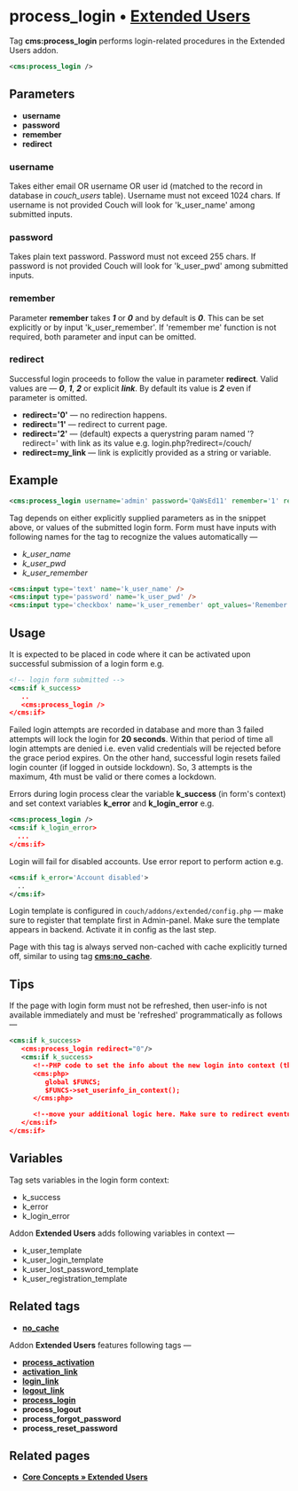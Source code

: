 # process_login • [**Extended Users**](#related-pages)

Tag **cms:process_login** performs login-related procedures in the Extended Users addon.

```xml
<cms:process_login />
```

## Parameters

* **username**
* **password**
* **remember**
* **redirect**

### username

Takes either email OR username OR user id (matched to the record in database in *couch_users* table). Username must not exceed 1024 chars. If username is not provided Couch will look for 'k_user_name' among submitted inputs.

### password

Takes plain text password. Password must not exceed 255 chars.
If password is not provided Couch will look for 'k_user_pwd' among submitted inputs.

### remember

Parameter **remember** takes ***1*** or ***0*** and by default is ***0***. This can be set explicitly or by input 'k_user_remember'. If 'remember me' function is not required, both parameter and input can be omitted.

### redirect

Successful login proceeds to follow the value in parameter **redirect**. Valid values are — ***0***, ***1***, ***2*** or explicit ***link***. By default its value is ***2*** even if parameter is omitted.

* **redirect='0'** — no redirection happens.
* **redirect='1'** — redirect to current page.
* **redirect='2'** — (default) expects a querystring param named '?redirect=' with link as its value e.g. login.php?redirect=/couch/
* **redirect=my_link** — link is explicitly provided as a string or variable.

## Example

```xml
<cms:process_login username='admin' password='QaWsEd11' remember='1' redirect=k_site_link />
```

Tag depends on either explicitly supplied parameters as in the snippet above, or values of the submitted login form. Form must have inputs with following names for the tag to recognize the values automatically —

* *k_user_name*
* *k_user_pwd*
* *k_user_remember*

```html
<cms:input type='text' name='k_user_name' />
<cms:input type='password' name='k_user_pwd' />
<cms:input type='checkbox' name='k_user_remember' opt_values='Remember me=1' />
```

## Usage

It is expected to be placed in code where it can be activated upon successful submission of a login form e.g.

```xml
<!-- login form submitted -->
<cms:if k_success>
   ..
   <cms:process_login />
</cms:if>
```

Failed login attempts are recorded in database and more than 3 failed attempts will lock the login for **20 seconds**. Within that period of time all login attempts are denied i.e. even valid credentials will be rejected before the grace period expires. On the other hand, successful login resets failed login counter (if logged in outside lockdown). So, 3 attempts is the maximum, 4th must be valid or there comes a lockdown.

Errors during login process clear the variable **k_success** (in form's context) and set context variables **k_error** and **k_login_error** e.g.

```xml
<cms:process_login />
<cms:if k_login_error>
  ...
</cms:if>
```

Login will fail for disabled accounts. Use error report to perform action e.g.

```xml
<cms:if k_error='Account disabled'>
  ..
</cms:if>
```

Login template is configured in `couch/addons/extended/config.php` — make sure to register that template first in Admin-panel. Make sure the template appears in backend. Activate it in config as the last step.

Page with this tag is always served non-cached with cache explicitly turned off, similar to using tag [**cms:no_cache**](#related-tags).

## Tips

If the page with login form must not be refreshed, then user-info is not available immediately and must be 'refreshed' programmatically as follows —

```xml
<cms:if k_success>
   <cms:process_login redirect="0"/>
   <cms:if k_success>
      <!--PHP code to set the info about the new login into context (this would have happened automatically had the page refreshed).-->
      <cms:php>
         global $FUNCS;
         $FUNCS->set_userinfo_in_context();
      </cms:php>

      <!--move your additional logic here. Make sure to redirect eventually-->
   </cms:if>
</cms:if>
```

## Variables

Tag sets variables in the login form context:

* k_success
* k_error
* k_login_error

Addon **Extended Users** adds following variables in context —

* k_user_template
* k_user_login_template
* k_user_lost_password_template
* k_user_registration_template

## Related tags

* [**no_cache**](https://github.com/trendoman/Midware/tree/main/tags-reference/no_cache.md)

Addon **Extended Users** features following tags —

* [**process_activation**](https://github.com/trendoman/Midware/tree/main/tags-reference/Extended-Users/process_activation.md)
* [**activation_link**](https://github.com/trendoman/Midware/tree/main/tags-reference/Extended-Users/activation_link.md)
* [**login_link**](https://github.com/trendoman/Midware/tree/main/tags-reference/Extended-Users/login_link.md)
* [**logout_link**](https://github.com/trendoman/Midware/tree/main/tags-reference/Extended-Users/logout_link.md)
* [**process_login**](https://github.com/trendoman/Midware/tree/main/tags-reference/Extended-Users/process_login.md)
* **process_logout**
* **process_forgot_password**
* **process_reset_password**

## Related pages

* [**Core Concepts &raquo; Extended Users**](https://github.com/trendoman/Midware/tree/main/concepts/Extended-Users)
